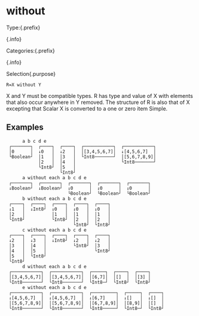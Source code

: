 # without

Type:{.prefix}

{.info}

Categories:{.prefix}

{.info}

Selection{.purpose}

~~~
R=X without Y
~~~

X and Y must be compatible types. R has type and value of X with elements that also occur anywhere
in Y removed. The structure of R is also that of X excepting that Scalar X is converted to a one
or zero item Simple.

## Examples

~~~
      a b c d e
 ┌───────┐  ┌────┐  ┌────┐  ┌───────────┐  ┌───────────┐
 │0      │  ↓0   │  ↓2   │  │[3,4,5,6,7]│  ↓[4,5,6,7]  │
 └Boolean┘  │1   │  │3   │  └Int8───────┘  │[5,6,7,8,9]│
            │2   │  │4   │                 └Int8───────┘
            └Int8┘  │5   │
                    └Int8┘
      a without each a b c d e
 ┌───────┐  ┌───────┐  ┌───────┐  ┌───────┐  ┌───────┐
 ↓Boolean┘  ↓Boolean┘  ↓0      │  ↓0      │  ↓0      │
                       └Boolean┘  └Boolean┘  └Boolean┘
      b without each a b c d e
 ┌────┐  ┌────┐  ┌────┐  ┌────┐  ┌────┐
 ↓1   │  ↓Int8┘  ↓0   │  ↓0   │  ↓0   │
 │2   │          │1   │  │1   │  │1   │
 └Int8┘          └Int8┘  │2   │  │2   │
                         └Int8┘  └Int8┘
      c without each a b c d e
 ┌────┐  ┌────┐  ┌────┐  ┌────┐  ┌────┐
 ↓2   │  ↓3   │  ↓Int8┘  ↓2   │  ↓2   │
 │3   │  │4   │          └Int8┘  │3   │
 │4   │  │5   │                  └Int8┘
 │5   │  └Int8┘
 └Int8┘
      d without each a b c d e
 ┌───────────┐  ┌───────────┐  ┌─────┐  ┌────┐  ┌────┐
 │[3,4,5,6,7]│  │[3,4,5,6,7]│  │[6,7]│  │[]  │  │[3] │
 └Int8───────┘  └Int8───────┘  └Int8─┘  └Int8┘  └Int8┘
      e without each a b c d e
 ┌───────────┐  ┌───────────┐  ┌─────────┐  ┌─────┐  ┌────┐
 ↓[4,5,6,7]  │  ↓[4,5,6,7]  │  ↓[6,7]    │  ↓[]   │  ↓[]  │
 │[5,6,7,8,9]│  │[5,6,7,8,9]│  │[6,7,8,9]│  │[8,9]│  │[]  │
 └Int8───────┘  └Int8───────┘  └Int8─────┘  └Int8─┘  └Int8┘
~~~

